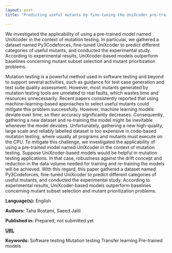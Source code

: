 ```yaml
---
layout: post
title: "Predicting useful mutants by fine-tuning the UniXcoder pre-trained model"

---
```


We investigated the applicability of using a pre-trained model named UniXcoder in the context of mutation testing. In particular, we gathered a dataset named Py3Codeforces, fine-tuned UniXcoder to predict different categories of useful mutants, and conducted the experimental study. According to experimental results, UniXcoder-based models outperform baselines concerning mutant subset selection and mutant prioritization problems.

Mutation testing is a powerful method used in software testing and beyond to support several activities,
such as guidance for test case generation and test suite quality assessment. However, most mutants
generated by mutation testing tools are unrelated to real faults, which wastes time and resources
unnecessarily. Recent papers consistently reported that using machine-learning-based approaches to select
useful mutants could mitigate this problem successfully. However, machine learning models deviate over
time, so their accuracy significantly decreases. Consequently, gathering a new dataset and re-training the
model might be inevitable whenever the model deviates. Unfortunately, gathering a new high-quality, large
scale and reliably labelled dataset is too expensive in code-based mutation testing, where usually all
programs and mutants must execute on the CPU. To mitigate this challenge, we investigated the
applicability of using a pre-trained model named UniXcoder in the context of mutation testing. Suppose
UniXcoder-based models would be helpful in mutation testing applications. In that case, robustness against
the drift concept and reduction in the data volume needed for training and re-training the models will be
achieved. With this regard, this paper gathered a dataset named Py3Codeforces, fine-tuned UniXcoder to
predict different categories of useful mutants, and conducted the experimental study. According to
experimental results, UniXcoder-based models outperform baselines concerning mutant subset selection
and mutant prioritization problems.

**Language(s):** English

**Authors:** Taha Rostami, Saeed Jalili

**Published in:** Prepared, not submitted yet

[**URL**](https://github.com/TahaRostami/MuPy3Codeforces)

**Keywords:** <span class="w3-tag w3-round w3-center">Software testing</span> <span class="w3-tag w3-round w3-center">Mutation testing</span> <span class="w3-tag w3-round w3-center">Transfer learning</span> <span class="w3-tag w3-round w3-center">Pre-trained models</span>

